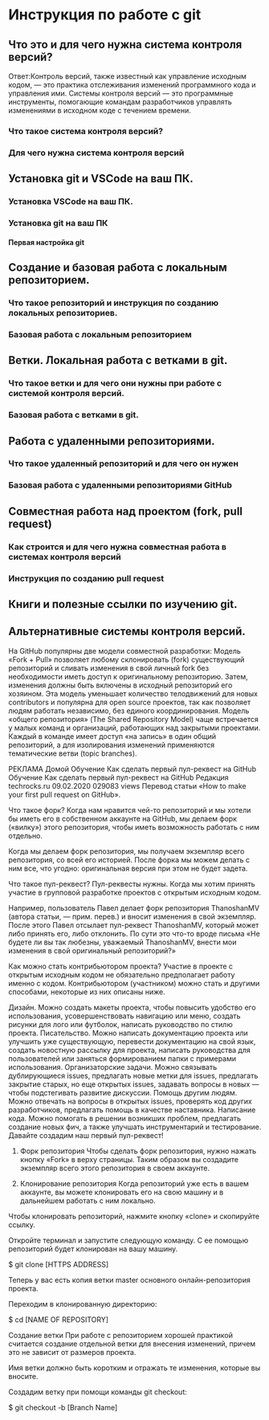 # Инструкция по работе с git

## Что это и для чего нужна система контроля версий?

Ответ:Контроль версий, также известный как управление исходным кодом, — это практика отслеживания изменений программного кода и управления ими. Системы контроля версий — это программные инструменты, помогающие командам разработчиков управлять изменениями в исходном коде с течением времени.

### Что такое система контроля версий?

### Для чего нужна система контроля версий

## Установка git и VSCode на ваш ПК.

### Установка VSCode на ваш ПК.

### Установка git на ваш ПК

#### Первая настройка git

## Создание и базовая работа с локальным репозиторием.

### Что такое репозиторий и инструкция по созданию локальных репозиториев.

### Базовая работа с локальным репозиторием

## Ветки. Локальная работа с ветками в git.

### Что такое ветки и для чего они нужны при работе с системой контроля версий.

### Базовая работа с ветками в git.

## Работа с удаленными репозиториями.

### Что такое удаленный репозиторий и для чего он нужен

### Базовая работа с удаленными репозиториями GitHub

## Совместная работа над проектом (fork, pull request)

### Как строится и для чего нужна совместная работа в системах контроля версий

### Инструкция по созданию pull request

## Книги и полезные ссылки по изучению git.

## Альтернативные системы контроля версий.

На GitHub популярны две модели совместной разработки:
Модель «Fork + Pull» позволяет любому склонировать (fork) существующий репозиторий и сливать изменения в свой личный fork без необходимости иметь доступ к оригинальному репозиторию. Затем, изменения должны быть включены в исходный репозиторий его хозяином. Эта модель уменьшает количество телодвижений для новых contributors и популярна для open source проектов, так как позволяет людям работать независимо, без единого координирования.
Модель «общего репозитория» (The Shared Repository Model) чаще встречается у малых команд и организаций, работающих над закрытыми проектами. Каждый в команде имеет доступ «на запись» в один общий репозиторий, а для изолирования изменений применяются тематические ветви (topic branches).



РЕКЛАМА
Домой  Обучение  Как сделать первый пул-реквест на GitHub
Обучение
Как сделать первый пул-реквест на GitHub
Редакция techrocks.ru 09.02.2020 029083 views
Перевод статьи «How to make your first pull request on GitHub».


Что такое форк?
Когда нам нравится чей-то репозиторий и мы хотели бы иметь его в собственном аккаунте на GitHub, мы делаем форк («вилку») этого репозитория, чтобы иметь возможность работать с ним отдельно.

Когда мы делаем форк репозитория, мы получаем экземпляр всего репозитория, со всей его историей. После форка мы можем делать с ним все, что угодно: оригинальная версия при этом не будет задета.

Что такое пул-реквест?
Пул-реквесты нужны. Когда мы хотим принять участие в групповой разработке проектов с открытым исходным кодом.

Например, пользователь Павел делает форк репозитория ThanoshanMV (автора статьи, — прим. перев.) и вносит изменения в свой экземпляр. После этого Павел отсылает пул-реквест ThanoshanMV, который может либо принять его, либо отклонить. По сути это что-то вроде письма «Не будете ли вы так любезны, уважаемый ThanoshanMV, внести мои изменения в свой оригинальный репозиторий?»

Как можно стать контрибьютором проекта?
Участие в проекте с открытым исходным кодом не обязательно предполагает работу именно с кодом. Контрибьютором (участником) можно стать и другими способами, некоторые из них описаны ниже.

Дизайн. Можно создать макеты проекта, чтобы повысить удобство его использования, усовершенствовать навигацию или меню, создать рисунки для лого или футболок, написать руководство по стилю проекта.
Писательство. Можно написать документацию проекта или улучшить уже существующую, перевести документацию на свой язык, создать новостную рассылку для проекта, написать руководства для пользователей или заняться формированием папки с примерами использования.
Организаторские задачи. Можно связывать дублирующиеся issues, предлагать новые метки для issues, предлагать закрытие старых, но еще открытых issues, задавать вопросы в новых — чтобы подстегивать развитие дискуссии.
Помощь другим людям. Можно отвечать на вопросы в открытых issues, проверять код других разработчиков, предлагать помощь в качестве наставника.
Написание кода. Можно помогать в решении возникших проблем, предлагать создание новых фич, а также улучшать инструментарий и тестирование.
Давайте создадим наш первый пул-реквест!
1. Форк репозитория
Чтобы сделать форк репозитория, нужно нажать кнопку «Fork» в верху страницы. Таким образом вы создадите экземпляр всего этого репозитория в своем аккаунте.


2. Клонирование репозитория
Когда репозиторий уже есть в вашем аккаунте, вы можете клонировать его на свою машину и в дальнейшем работать с ним локально.

Чтобы клонировать репозиторий, нажмите кнопку «clone» и скопируйте ссылку.


Откройте терминал и запустите следующую команду. С ее помощью репозиторий будет клонирован на вашу машину.

$ git clone [HTTPS ADDRESS]

Теперь у вас есть копия ветки master основного онлайн-репозитория проекта.

Переходим в клонированную директорию:

$ cd [NAME OF REPOSITORY]

 Создание ветки
При работе с репозиторием хорошей практикой считается создание отдельной ветки для внесения изменений, причем это не зависит от размеров проекта.

Имя ветки должно быть коротким и отражать те изменения, которые вы вносите.

Создадим ветку при помощи команды git checkout:

$ git checkout -b [Branch Name]
